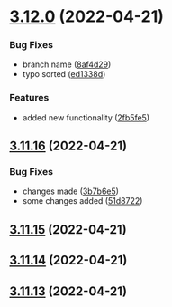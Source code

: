 # [3.12.0](https://github.com/drey0143143/test-change-log/compare/v3.11.16...v3.12.0) (2022-04-21)


### Bug Fixes

* branch name ([8af4d29](https://github.com/drey0143143/test-change-log/commit/8af4d295aeed3b59e33837a74c8dbcc9239176ef))
* typo sorted ([ed1338d](https://github.com/drey0143143/test-change-log/commit/ed1338d2e67252c5768a1927211ae5cb16fe4cd1))


### Features

* added new functionality ([2fb5fe5](https://github.com/drey0143143/test-change-log/commit/2fb5fe5bc57b247e439f8571fb5d22076f9ffba2))



## [3.11.16](https://github.com/drey0143143/test-change-log/compare/v3.11.15...v3.11.16) (2022-04-21)


### Bug Fixes

* changes made ([3b7b6e5](https://github.com/drey0143143/test-change-log/commit/3b7b6e546e31d2483571418d229166e261055a81))
* some changes added ([51d8722](https://github.com/drey0143143/test-change-log/commit/51d87228aa2bbaac17fb95e47db871e2224ed9b4))



## [3.11.15](https://github.com/drey0143143/test-change-log/compare/v3.11.14...v3.11.15) (2022-04-21)



## [3.11.14](https://github.com/drey0143143/test-change-log/compare/v3.11.13...v3.11.14) (2022-04-21)



## [3.11.13](https://github.com/drey0143143/test-change-log/compare/v3.11.12...v3.11.13) (2022-04-21)



